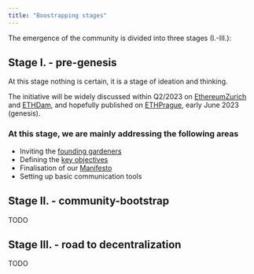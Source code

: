 ```yaml
---
title: "Boostrapping stages"
---
```


The emergence of the community is divided into three stages (I.-III.):

## Stage I. - pre-genesis
At this stage nothing is certain, it is a stage of ideation and thinking.

The initiative will be widely discussed within Q2/2023 on [EthereumZurich](https://ethereumzuri.ch/) and [ETHDam](https://www.ethdam.com/), and hopefully published on [ETHPrague](https://ethprague.com/), early June 2023 (genesis).

### At this stage, we are mainly addressing the following areas

- Inviting the [founding gardeners](/en/founders)
- Defining the [key objectives](/en/goals)
- Finalisation of our [Manifesto](/en/manifesto)
- Setting up basic communication tools

## Stage II. - community-bootstrap
TODO

## Stage III. - road to decentralization
TODO
